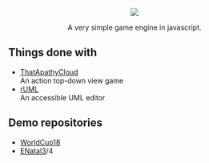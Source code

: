 <p align="center">
  <img src="https://4.bp.blogspot.com/-8v6Fmzza9Fo/WbvC_RBBR-I/AAAAAAAAHf8/tPWleibLTZ0ywbxuoO7gHmjJ_vAuWKgbQCLcBGAs/s1600/logo.png">  
</p>
<p align="center">A very simple game engine in javascript.</p>

## Things done with
 - [ThatApathyCloud](https://github.com/HermesPasser/ThatApathyCloud)  
 An action top-down view game
 - [rUML](https://github.com/HermesPasser/rUML)  
 An accessible UML editor

## Demo repositories
 - [WorldCup18](https://github.com/HermesPasser/WorldCup18)
 - [ENatal3](https://github.com/HermesPasser/ENatal3)/4
